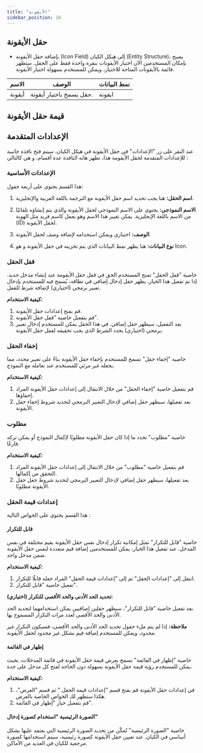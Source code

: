 ```yaml
---
title: "اﻷيقونة"
sidebar_position: 16
---
```


## حقل الأيقونة

- بإضافة حقل الأيقونة (Icon Field) إلى هيكل الكيان (Entity Structure)، يصبح بإمكان المستخدمين الآن اختيار الأيقونات بنقرة واحدة فقط على الحقل. ستظهر قائمة بالأيقونات المتاحة للاختيار، ويمكن للمستخدم بسهولة اختيار الأيقونة.

| الاسم            | الوصف                                                                      | نمط البيانات             |
|--------------|--------------------------------------------------------------------------|------------------------|
| أيقونة  | حقل يسمح باختيار أيقونة.                                                 | ايقونة                    |

## قيمة حقل الأيقونة

## الإعدادات المتقدمة

 عند النقر على زر "الإعدادات" في حقل الأيقونة في هيكل الكيان، سيتم فتح نافذة جانبية للإعدادات المتقدمة لحقل الأيقومة هذا، تظهر هاته النافذة عدة أقسام، و هي كالتالي :

### الإعدادات الأساسية

هذا القسم يحتوي على أربعة حقول:

1. **اسم الحقل:** هنا يجب تحديد اسم حقل الأيقونة مع الترجمة باللغة العربية والإنجليزية.

2. **الاسم النموذجي:** يحتوي على الاسم النموذجي لحقل الأيقونة والذي يتم إنشاؤه تلقائيًا من الاسم باللغة الإنجليزية. يمكن تغيير هذا الاسم وهو يعمل كاسم فريد مثل الهوية (ID) لحقل الأيقونة.

3. **الوصف:** اختياري ويمكن استخدامه لإضافة وصف لحقل الأيقونة.

4. **نوع البيانات:** هنا يظهر نمط البيانات الذي يتم تخزينه في حقل الأيقونة و هو Icon.

### قفل الحقل 

خاصية "قفل الحقل" تمنح المستخدم الحق في قفل حقل الأيقومة عند إنشاء مدخل جديد. إذا تم تفعيل هذا الخيار، يظهر حقل إدخال إضافي في نطاقه، يُسمح فيه للمستخدم بإدخال تعبير برمجي (اختياري) لإضافة شرط للقفل.

**كيفية الاستخدام:**

1. قم بفتح إعدادات حقل الأيقونة.
2. قم بتفعيل خاصية "قفل حقل الأيقونة".
3. بعد التفعيل، سيظهر حقل إضافي. في هذا الحقل يمكن للمستخدم إدخال تعبير برمجي (اختياري) يحدد الشرط الذي يجب تحقيقه لقفل حقل الأيقونة.

### إخفاء الحقل 

خاصية "إخفاء حقل" تسمح للمستخدم بإخفاء حقل الأيقونة بناءً على تعبير محدد، مما يجعله غير مرئي للمستخدم عند تعامله مع النموذج.

**كيفية الاستخدام:**

1. قم بتفعيل خاصية "إخفاء الحقل" من خلال الانتقال إلى إعدادات حقل الأيقونة المراد إخفاؤها.
2. بعد تفعيلها، سيظهر حقل إضافي لإدخال التعبير البرمجي لتحديد شروط إخفاء حقل الأيقونة.

### مطلوب 
خاصية "مطلوب" تحدد ما إذا كان حقل الأيقونة مطلوبًا لإكمال النموذج أو يمكن تركه فارغًا.

**كيفية الاستخدام:**

1. قم بتفعيل خاصية "مطلوب" من خلال الانتقال إلى إعدادات حقل الأيقونة المراد التحقق من إكمالها.
2. بعد تفعيلها، سيظهر حقل إضافي لإدخال التعبير البرمجي لتحديد شروط جعل حقل الأيقونة مطلوبًا.

### إعدادات قيمة الحقل

هذا القسم يحتوي على الخواص التالية : 

#### قابل للتكرار 

 خاصية "قابل للتكرار" تمثل إمكانية تكرار إدخال نفس حقل الأيقونة بقيم مختلفة في نفس المدخل. عند تفعيل هذا الخيار، يمكن للمستخدمين إضافة قيم متعددة لنفس حقل الأيقونة ضمن مدخل واحد.

**كيفية الاستخدام:**

1. انتقل إلى "إعدادات الحقل" ثم إلى "إعدادات قيمة الحقل" المراد جعله قابلًا للتكرار.
2. تفعيل خاصية "قابل للتكرار".

**تحديد الحد الأدنى والحد الأقصى للتكرار (اختياري):**

بعد تفعيل خاصية "قابل للتكرار"، سيظهر حقلين إضافيين يمكن استخدامهما لتحديد الحد الأدنى والحد الأقصى لعدد مرات التكرار المسموح بها.

**ملاحظة:** إذا لم يتم ملء حقول تحديد الحد الأدنى والحد الأقصى، فسيكون التكرار غير محدود، ويمكن للمستخدم إضافة قيم بشكل غير محدود لحقل الأيقونة.

#### إظهار في القائمة 

 خاصية "إظهار في القائمة" تسمح بعرض قيمة حقل الأيقونة في قائمة المدخلات، بحيث يمكن للمستخدم رؤية قيمة حقل الأيقونة بسهولة دون الحاجة لفتح كل مدخل على حدة.

**كيفية الاستخدام:**

1. في إعدادات حقل الأيقونة قم بفتح قسم "إعدادات قيمة الحقل " ثم قسم "العرض"، هكذا ستظهر لك الخواص الخاصة بالعرض.
2. قم بتفعيل خيار "إظهار في القائمة".

#### الصورة الرئيسية "استخدام كصورة إدخال"

خاصية "الصورة الرئيسية" تُمكّن من تحديد الصورة الرئيسية التي يعتمد عليها بشكل أساسي في الكيان. عند تعيين حقل الأيقونة كصورة رئيسية، سيتم استخدامها كصورة مرجعية للكيان في العديد من الأماكن.
